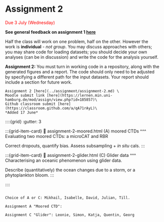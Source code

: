 # Assignment 2

<span style="color:red">Due 3 July (Wednesday)</span>

**See general feedback on assignment 1 [here](../assignment/assignment-1-feedback.md)**

Half the class will work on one problem, half on the other.  However the work is **individual** - *not group*.  You may discuss approaches with others; you may share code for loading datasets; you should decide your own analyses (can be in discussion) and write the code for the analysis yourself.

**Assignment 2:** You must turn in working code in a repository, along with the generated figures and a report.  The code should only need to be adjusted by specifying a different path for the input datasets.  Your report should include a section for future work.

```{margin} Moodle link
Assignment 2 [here](../assignment/assignment-2.md) \
Moodle submit link [here](https://lernen.min.uni-hamburg.de/mod/assign/view.php?id=185857)\
Github classroom submit [here](https://classroom.github.com/a/qA71rAyL)\
*Added 17 June*
```


::::{grid}
:gutter: 3

:::{grid-item-card} 
:link: assignment-2-moored.html
(A) moored CTDs
^^^
Evaluating two moored CTDs: a microCAT and RBR

Correct dropouts, quantify bias.  Assess subsampling + *in situ* cals.
:::



:::{grid-item-card} 
:link: assignment-2-glider.html
(C) Glider data
^^^
Characterising an oceanic phenomenon using glider data.

Describe (quantitatively) the ocean changes due to a storm, or a phytoplankton bloom.
:::


::::

```{note}

Choice of A or C: Mikhail, Isabelle, David, Julian, Till.

Assignment A "Moored CTD": 

Assignment C "Glider": Leonie, Simon, Katja, Quentin, Georg
```
<!--Assignment B "Geostrophy":  Anagha?-->

<!--
**Assignment 2:** You will work on a *different* assignment than you did for assignment 1, from the same list.  You will receive the submitted assignments from the two students who worked on the project.  You will also turn in a repository, generated figures and a report.  You may re-use any code from the students' work on the assignment.  You will be assessed on the quality and completeness of  your final report; improvements relative to assignment 1 will be considered.  I.e., if the problem is answered (and answered well) by the first assignment - then please discuss with Eleanor alternate/additional checks to carry out for redoing it in assignment 2.  Or, if the problem was very difficult, and the assignment 1 submissions only got partway through, then your assignment 2 will be to complete the assessment of the dataset/methodology.

Again, for assignment 2 the work is individual - not group.  You may discuss approaches with others; you may share code for loading datasets; you should decide your own analyses (can be in discussion) and write the code for the analysis yourself.  Additionally, you can use any of the code submitted for assignment 1.

**Note:** The list of choices for Assignment 2 may be reduced.  This may happen, for example, if one of the assignments is deemed intractable in the time alloted.  You should plan to spend about 30 hours on each assignment.  *However*, this is assuming that you have kept up with the exercises in weeks 1-6.
-->

